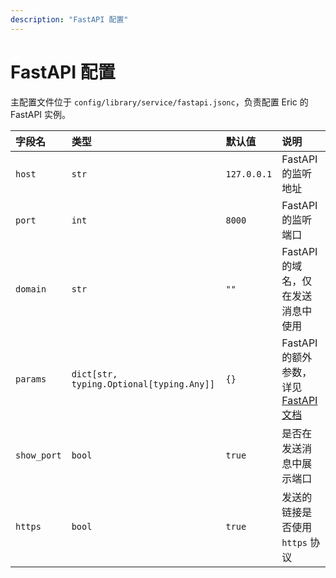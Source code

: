 ```yaml
---
description: "FastAPI 配置"
---
```


# FastAPI 配置

主配置文件位于 `config/library/service/fastapi.jsonc`，负责配置 Eric 的 FastAPI 实例。

| 字段名         | 类型                                       | 默认值         | 说明                                                                                  |
|:------------|:-----------------------------------------|:------------|:------------------------------------------------------------------------------------|
| `host`      | `str`                                    | `127.0.0.1` | FastAPI 的监听地址                                                                       |
| `port`      | `int`                                    | `8000`      | FastAPI 的监听端口                                                                       |
| `domain`    | `str`                                    | `""`        | FastAPI 的域名，仅在发送消息中使用                                                               |
| `params`    | `dict[str, typing.Optional[typing.Any]]` | `{}`        | FastAPI 的额外参数，详见 [FastAPI 文档](https://fastapi.tiangolo.com/advanced/extra-options/) |
| `show_port` | `bool`                                   | `true`      | 是否在发送消息中展示端口                                                                        |
| `https`     | `bool`                                   | `true`      | 发送的链接是否使用 `https` 协议                                                                |
